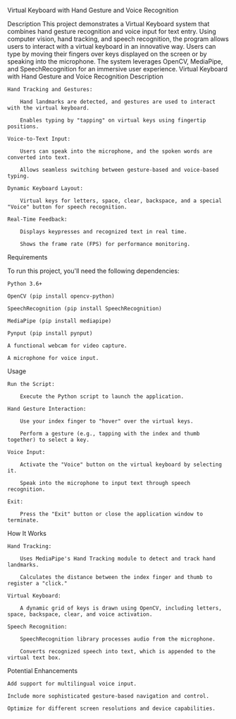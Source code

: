 Virtual Keyboard with Hand Gesture and Voice Recognition

Description
This project demonstrates a Virtual Keyboard system that combines hand gesture recognition and voice input for text entry. Using computer vision, hand tracking, and speech recognition, the program allows users to interact with a virtual keyboard in an innovative way. Users can type by moving their fingers over keys displayed on the screen or by speaking into the microphone. The system leverages OpenCV, MediaPipe, and SpeechRecognition for an immersive user experience.
Virtual Keyboard with Hand Gesture and Voice Recognition
Description

    Hand Tracking and Gestures:

        Hand landmarks are detected, and gestures are used to interact with the virtual keyboard.

        Enables typing by "tapping" on virtual keys using fingertip positions.

    Voice-to-Text Input:

        Users can speak into the microphone, and the spoken words are converted into text.

        Allows seamless switching between gesture-based and voice-based typing.

    Dynamic Keyboard Layout:

        Virtual keys for letters, space, clear, backspace, and a special "Voice" button for speech recognition.

    Real-Time Feedback:

        Displays keypresses and recognized text in real time.

        Shows the frame rate (FPS) for performance monitoring.

Requirements

To run this project, you'll need the following dependencies:

    Python 3.6+

    OpenCV (pip install opencv-python)

    SpeechRecognition (pip install SpeechRecognition)

    MediaPipe (pip install mediapipe)

    Pynput (pip install pynput)

    A functional webcam for video capture.

    A microphone for voice input.

Usage

    Run the Script:

        Execute the Python script to launch the application.

    Hand Gesture Interaction:

        Use your index finger to "hover" over the virtual keys.

        Perform a gesture (e.g., tapping with the index and thumb together) to select a key.

    Voice Input:

        Activate the "Voice" button on the virtual keyboard by selecting it.

        Speak into the microphone to input text through speech recognition.

    Exit:

        Press the "Exit" button or close the application window to terminate.

How It Works

    Hand Tracking:

        Uses MediaPipe's Hand Tracking module to detect and track hand landmarks.

        Calculates the distance between the index finger and thumb to register a "click."

    Virtual Keyboard:

        A dynamic grid of keys is drawn using OpenCV, including letters, space, backspace, clear, and voice activation.

    Speech Recognition:

        SpeechRecognition library processes audio from the microphone.

        Converts recognized speech into text, which is appended to the virtual text box.

Potential Enhancements

    Add support for multilingual voice input.

    Include more sophisticated gesture-based navigation and control.

    Optimize for different screen resolutions and device capabilities.
